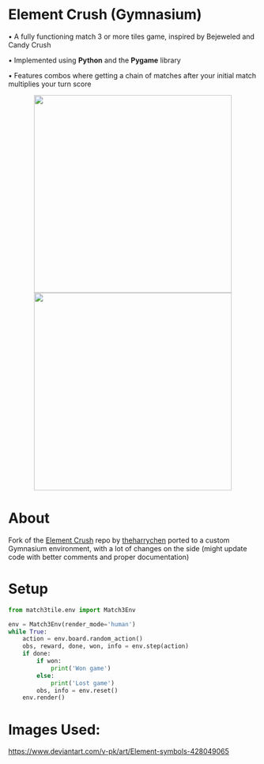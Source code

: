 # Element Crush (Gymnasium)
•    A fully functioning match 3 or more tiles game, inspired by Bejeweled and Candy Crush

•    Implemented using **Python** and the **Pygame** library 

•    Features combos where getting a chain of matches after your initial match multiplies your turn score

<p align="center">
  <img width="400" height="400" src="https://user-images.githubusercontent.com/46468236/65367719-f2960f80-dbf2-11e9-9444-9810f5ecd5cc.gif">
  <img width="400" height="400" src="https://user-images.githubusercontent.com/46468236/65367395-202c8a00-dbee-11e9-9658-8d6ab4859e2a.gif">
</p>

# About
Fork of the [Element Crush](https://github.com/theharrychen/Element-Crush) repo by [theharrychen](https://github.com/theharrychen) ported to a custom Gymnasium environment, with a lot of changes on the side (might update code with better comments and proper documentation)

# Setup

```python
from match3tile.env import Match3Env

env = Match3Env(render_mode='human')
while True:
    action = env.board.random_action()
    obs, reward, done, won, info = env.step(action)
    if done:
        if won:
            print('Won game')
        else:
            print('Lost game')
        obs, info = env.reset()
    env.render()
```

# Images Used: 
https://www.deviantart.com/v-pk/art/Element-symbols-428049065
